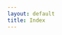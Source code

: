 ```yaml
---
layout: default
title: Index
---
```


<div class="container" markdown="1">

</div>

<!--
<div class="container">
  <ul>
    {% for post in site.categories.articles %}
        <li class="{{ post.category }}"><a href="{{ post.url }}">{{ post.title }}</a></li>
    {% endfor %}
  </ul>
</div>
 -->

